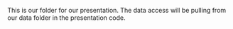 This is our folder for our presentation. The data access will be pulling from our data folder in the presentation code. 
